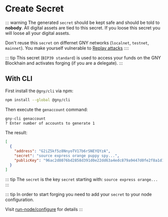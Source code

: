 # Create Secret

::: warning
The generated `secret` should be kept safe and should be told to **nobody**. All digital assets are tied to this secret. If you loose this secret you will loose all your digital assets.

Don't reuse this `secret` on differnet GNY networks (`localnet`, `testnet`, `mainnet`). You make yourself vulnerable to [Replay attacks](https://en.wikipedia.org/wiki/Replay_attack)
::::

::: tip
This secret (`BIP39 standard`) is used to access your funds on the GNY Blockhain and activates forging (if you are a delegate).
:::

## With CLI

First install the `@gny/cli` via npm:

```bash
npm install --global @gny/cli
```

Then execute the `genaccount` command:

```bash
gny-cli genaccount
? Enter number of accounts to generate 1
```

The result:

```json
[
  {
    "address": "G2iZ5kf5z8NnyoTV17b6rSNEYQYzA",
    "secret": "source express orange puppy spy...",
    "publicKey": "96ac2d8076bd2858d391d0e22dd63a4edc879a9447d0fe2f8a1d175e36f105c8"
  }
]
```

::: tip
The `secret` is the key `secret` starting with: `source express orange...`
:::

::: tip
In order to start forging you need to add your `secret` to your node configuration.

Visit [run-node/configure](../run-node/configure) for details
:::

<br >
